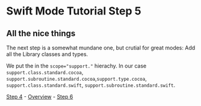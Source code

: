 # Swift Mode Tutorial Step 5
## All the nice things

The next step is a somewhat mundane one, but crutial for great modes: Add all the Library classes and types.

We put the in the `scope="support."` hierachy. In our case `support.class.standard.cocoa`, `support.subroutine.standard.cocoa`,`support.type.cocoa`,
`support.class.standard.swift`, `support.subroutine.standard.swift`.



[Step 4](../SwiftModeStep4) - [Overview](..) - [Step 6](../SwiftModeStep6)